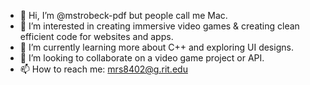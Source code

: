 - 👋 Hi, I’m @mstrobeck-pdf but people call me Mac.
- 👀 I’m interested in creating immersive video games & creating clean efficient code for websites and apps.
- 🌱 I’m currently learning more about C++ and exploring UI designs.
- 💞️ I’m looking to collaborate on a video game project or API.
- 📫 How to reach me: mrs8402@g.rit.edu

<!---
mstrobeck-pdf/mstrobeck-pdf is a ✨ special ✨ repository because its `README.md` (this file) appears on your GitHub profile.
You can click the Preview link to take a look at your changes.
--->
